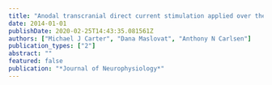 ```yaml
---
title: "Anodal transcranial direct current stimulation applied over the supplementary motor area delays spontaneous anti-phase to in-phase transitions"
date: 2014-01-01
publishDate: 2020-02-25T14:43:35.081561Z
authors: ["Michael J Carter", "Dana Maslovat", "Anthony N Carlsen"]
publication_types: ["2"]
abstract: ""
featured: false
publication: "*Journal of Neurophysiology*"
---
```


